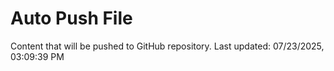 # Auto Push File

Content that will be pushed to GitHub repository.
Last updated: 07/23/2025, 03:09:39 PM